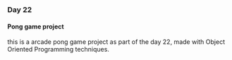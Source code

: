 ### Day 22
#### Pong game project

this is a arcade pong game project as part of the day 22, made with Object Oriented Programming techniques.